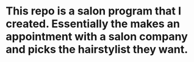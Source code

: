 # This repo is a salon program that I created. Essentially the makes an appointment with a salon company and picks the hairstylist they want. 
